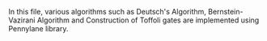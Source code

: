 In this file, various algorithms such as Deutsch's Algorithm, Bernstein-Vazirani Algorithm and Construction of Toffoli gates are implemented using Pennylane library.
